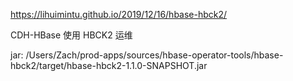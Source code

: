 
https://lihuimintu.github.io/2019/12/16/hbase-hbck2/

CDH-HBase 使用 HBCK2 运维

jar:
/Users/Zach/prod-apps/sources/hbase-operator-tools/hbase-hbck2/target/hbase-hbck2-1.1.0-SNAPSHOT.jar